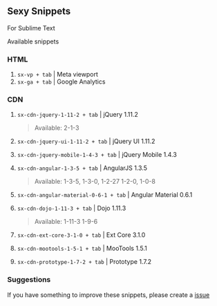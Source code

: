 ## Sexy Snippets

For Sublime Text

Available snippets

### HTML

1. `sx-vp + tab` | Meta viewport
1. `sx-ga + tab` | Google Analytics


### CDN
1. `sx-cdn-jquery-1-11-2 + tab` | jQuery 1.11.2

    > Available: 2-1-3
1. `sx-cdn-jquery-ui-1-11-2 + tab` | jQuery UI 1.11.2
1. `sx-cdn-jquery-mobile-1-4-3 + tab` | jQuery Mobile 1.4.3
1. `sx-cdn-angular-1-3-5 + tab` | AngularJS 1.3.5

    > Available: 1-3-5, 1-3-0, 1-2-27 1-2-0, 1-0-8
1. `sx-cdn-angular-material-0-6-1 + tab` | Angular Material 0.6.1
1. `sx-cdn-dojo-1-11-3 + tab` | Dojo 1.11.3

    > Available: 1-11-3 1-9-6
1. `sx-cdn-ext-core-3-1-0 + tab` | Ext Core 3.1.0
1. `sx-cdn-mootools-1-5-1 + tab` | MooTools 1.5.1
1. `sx-cdn-prototype-1-7-2 + tab` | Prototype 1.7.2

### Suggestions

If you have something to improve these snippets, please create a [issue](https://github.com/felquis/SexySnippets/issues)

